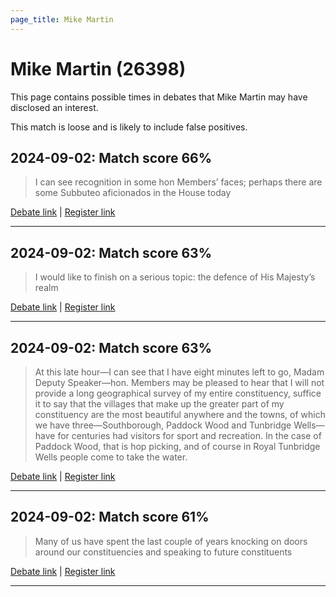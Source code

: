 ```yaml
---
page_title: Mike Martin
---
```


# Mike Martin  (26398)

This page contains possible times in debates that Mike Martin may have disclosed an interest.

This match is loose and is likely to include false positives. 



## 2024-09-02: Match score 66%

>I can see recognition in some hon Members’ faces; perhaps there are some Subbuteo aficionados in the House today

[Debate link](https://www.theyworkforyou.com/debates/?id=2024-09-02a.120.2) | [Register link](https://www.theyworkforyou.com/mp/26398/register)


---



## 2024-09-02: Match score 63%

>I would like to finish on a serious topic: the defence of His Majesty’s realm

[Debate link](https://www.theyworkforyou.com/debates/?id=2024-09-02a.120.2) | [Register link](https://www.theyworkforyou.com/mp/26398/register)


---



## 2024-09-02: Match score 63%

>At this late hour—I can see that I have eight minutes left to go, Madam Deputy Speaker—hon. Members may be pleased to hear that I will not provide a long geographical survey of my entire constituency, suffice it to say that the villages that make up the greater part of my constituency are the most beautiful anywhere and the towns, of which we have three—Southborough, Paddock Wood and Tunbridge Wells—have for centuries had visitors for sport and recreation. In the case of Paddock Wood, that is hop picking, and of course in Royal Tunbridge Wells people come to take the water.

[Debate link](https://www.theyworkforyou.com/debates/?id=2024-09-02a.120.2) | [Register link](https://www.theyworkforyou.com/mp/26398/register)


---



## 2024-09-02: Match score 61%

>Many of us have spent the last couple of years knocking on doors around our constituencies and speaking to future constituents

[Debate link](https://www.theyworkforyou.com/debates/?id=2024-09-02a.120.2) | [Register link](https://www.theyworkforyou.com/mp/26398/register)


---

